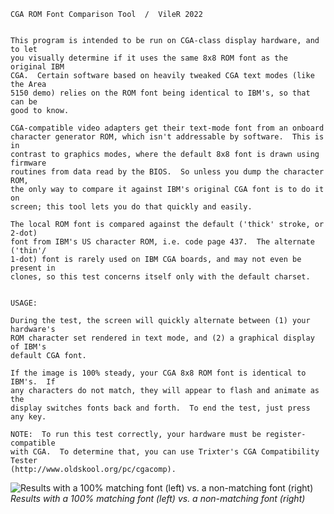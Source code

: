     CGA ROM Font Comparison Tool  /  VileR 2022
    
    
    This program is intended to be run on CGA-class display hardware, and to let
    you visually determine if it uses the same 8x8 ROM font as the original IBM
    CGA.  Certain software based on heavily tweaked CGA text modes (like the Area
    5150 demo) relies on the ROM font being identical to IBM's, so that can be
    good to know.
    
    CGA-compatible video adapters get their text-mode font from an onboard
    character generator ROM, which isn't addressable by software.  This is in
    contrast to graphics modes, where the default 8x8 font is drawn using firmware
    routines from data read by the BIOS.  So unless you dump the character ROM,
    the only way to compare it against IBM's original CGA font is to do it on
    screen; this tool lets you do that quickly and easily.
    
    The local ROM font is compared against the default ('thick' stroke, or 2-dot)
    font from IBM's US character ROM, i.e. code page 437.  The alternate ('thin'/
    1-dot) font is rarely used on IBM CGA boards, and may not even be present in
    clones, so this test concerns itself only with the default charset.
    
    
    USAGE:
    
    During the test, the screen will quickly alternate between (1) your hardware's
    ROM character set rendered in text mode, and (2) a graphical display of IBM's
    default CGA font.
    
    If the image is 100% steady, your CGA 8x8 ROM font is identical to IBM's.  If
    any characters do not match, they will appear to flash and animate as the
    display switches fonts back and forth.  To end the test, just press any key.
    
    NOTE:  To run this test correctly, your hardware must be register-compatible
    with CGA.  To determine that, you can use Trixter's CGA Compatibility Tester
    (http://www.oldskool.org/pc/cgacomp).  
    
![Results with a 100% matching font (left) vs. a non-matching font (right)](../images/compare.gif?raw=true)  
*Results with a 100% matching font (left) vs. a non-matching font (right)*
